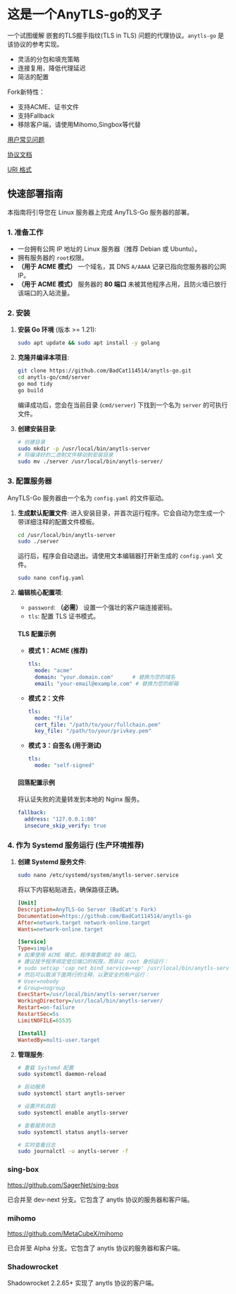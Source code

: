 # 这是一个AnyTLS-go的叉子

一个试图缓解 嵌套的TLS握手指纹(TLS in TLS) 问题的代理协议。`anytls-go` 是该协议的参考实现。

- 灵活的分包和填充策略
- 连接复用，降低代理延迟
- 简洁的配置

Fork新特性：
- 支持ACME、证书文件
- 支持Fallback
- 移除客户端，请使用Mihomo,Singbox等代替

[用户常见问题](./docs/faq.md)

[协议文档](./docs/protocol.md)

[URI 格式](./docs/uri_scheme.md)

## 快速部署指南

本指南将引导您在 Linux 服务器上完成 AnyTLS-Go 服务器的部署。

### 1. 准备工作

*   一台拥有公网 IP 地址的 Linux 服务器（推荐 Debian 或 Ubuntu）。
*   拥有服务器的 `root`权限。
*   **（用于 ACME 模式）** 一个域名，其 DNS `A/AAAA` 记录已指向您服务器的公网 IP。
*   **（用于 ACME 模式）** 服务器的 **80 端口** 未被其他程序占用，且防火墙已放行该端口的入站流量。

### 2. 安装

1.  **安装 Go 环境** (版本 >= 1.21):
    ```bash
    sudo apt update && sudo apt install -y golang
    ```

2.  **克隆并编译本项目**:
    ```bash
    git clone https://github.com/BadCat114514/anytls-go.git
    cd anytls-go/cmd/server
    go mod tidy
    go build
    ```
    编译成功后，您会在当前目录 (`cmd/server`) 下找到一个名为 `server` 的可执行文件。

3.  **创建安装目录**:
    ```bash
    # 创建目录
    sudo mkdir -p /usr/local/bin/anytls-server
    # 将编译好的二进制文件移动到安装目录
    sudo mv ./server /usr/local/bin/anytls-server/
    ```

### 3. 配置服务器

AnyTLS-Go 服务器由一个名为 `config.yaml` 的文件驱动。

1.  **生成默认配置文件**:
    进入安装目录，并首次运行程序。它会自动为您生成一个带详细注释的配置文件模板。
    ```bash
    cd /usr/local/bin/anytls-server
    sudo ./server
    ```
    运行后，程序会自动退出。请使用文本编辑器打开新生成的 `config.yaml` 文件。
    ```bash
    sudo nano config.yaml
    ```

2.  **编辑核心配置项**:

    *   `password`: **（必需）** 设置一个强壮的客户端连接密码。
    *   `tls`: 配置 TLS 证书模式。

    #### TLS 配置示例

    *   **模式 1：ACME (推荐)**
        ```yaml
        tls:
          mode: "acme"
          domain: "your.domain.com"      # 替换为您的域名
          email: "your-email@example.com" # 替换为您的邮箱
        ```

    *   **模式 2：文件**
        ```yaml
        tls:
          mode: "file"
          cert_file: "/path/to/your/fullchain.pem"
          key_file: "/path/to/your/privkey.pem"
        ```

    *   **模式 3：自签名 (用于测试)**
        ```yaml
        tls:
          mode: "self-signed"
        ```

    #### 回落配置示例

    将认证失败的流量转发到本地的 Nginx 服务。
    ```yaml
    fallback:
      address: "127.0.0.1:80"
      insecure_skip_verify: true
    ```

### 4. 作为 Systemd 服务运行 (生产环境推荐)

1.  **创建 Systemd 服务文件**:
    ```bash
    sudo nano /etc/systemd/system/anytls-server.service
    ```
    将以下内容粘贴进去，确保路径正确。

    ```ini
    [Unit]
    Description=AnyTLS-Go Server (BadCat's Fork)
    Documentation=https://github.com/BadCat114514/anytls-go
    After=network.target network-online.target
    Wants=network-online.target

    [Service]
    Type=simple
    # 如果使用 ACME 模式，程序需要绑定 80 端口。
    # 建议授予程序绑定低位端口的权限，而非以 root 身份运行：
    # sudo setcap 'cap_net_bind_service=+ep' /usr/local/bin/anytls-server/server
    # 然后可以取消下面两行的注释，以更安全的用户运行：
    # User=nobody
    # Group=nogroup
    ExecStart=/usr/local/bin/anytls-server/server
    WorkingDirectory=/usr/local/bin/anytls-server/
    Restart=on-failure
    RestartSec=5s
    LimitNOFILE=65535

    [Install]
    WantedBy=multi-user.target
    ```

2.  **管理服务**:
    ```bash
    # 重载 Systemd 配置
    sudo systemctl daemon-reload

    # 启动服务
    sudo systemctl start anytls-server

    # 设置开机自启
    sudo systemctl enable anytls-server

    # 查看服务状态
    sudo systemctl status anytls-server

    # 实时查看日志
    sudo journalctl -u anytls-server -f
    ```

### sing-box

https://github.com/SagerNet/sing-box

已合并至 dev-next 分支。它包含了 anytls 协议的服务器和客户端。

### mihomo

https://github.com/MetaCubeX/mihomo

已合并至 Alpha 分支。它包含了 anytls 协议的服务器和客户端。

### Shadowrocket

Shadowrocket 2.2.65+ 实现了 anytls 协议的客户端。
